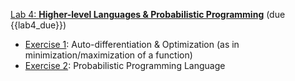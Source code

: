 [Lab 4: **Higher-level Languages & Probabilistic Programming**](https://github.com/PsuAstro528/lab4) (due {{lab4_due}})
- [Exercise 1](https://psuastro528.github.io/lab4-start/ex1.html):  Auto-differentiation & Optimization (as in minimization/maximization of a function)
- [Exercise 2](https://psuastro528.github.io/lab4-start/ex2.html):  Probabilistic Programming Language
